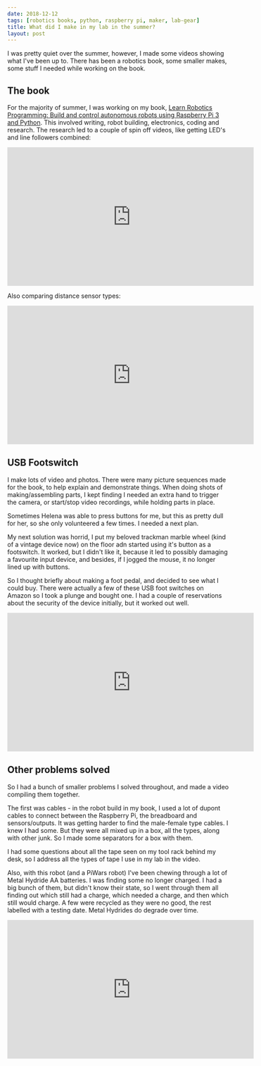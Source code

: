 ```yaml
---
date: 2018-12-12
tags: [robotics books, python, raspberry pi, maker, lab-gear]
title: What did I make in my lab in the summer?
layout: post
---
```

I was pretty quiet over the summer, however, I made some videos showing what I've been up to.
There has been a robotics book, some smaller makes, some stuff I needed while working on the book.

## The book

For the majority of summer, I was working on my book,
[Learn Robotics Programming: Build and control autonomous robots using Raspberry Pi 3 and Python](https://amzn.to/2RA5u43).
This involved writing, robot building, electronics, coding and research. The research led to a couple of spin off videos, like getting LED's and line followers combined:

<div class="embed-responsive embed-responsive-16by9">
<iframe width="560" height="315" src="https://www.youtube.com/embed/jh1NPuKFrYU" frameborder="0" allowfullscreen="True"></iframe>
</div>

Also comparing distance sensor types:

<div class="embed-responsive embed-responsive-16by9">
<iframe width="560" height="315" src="https://www.youtube.com/embed/eGYwbqp0w3w" frameborder="0" allowfullscreen="True"></iframe>
</div>

## USB Footswitch

I make lots of video and photos. There were many picture sequences made for the book, to help explain and demonstrate things. When doing shots of making/assembling parts, I kept finding I needed an extra hand to trigger the camera, or start/stop video recordings, while holding parts in place.

Sometimes Helena was able to press buttons for me, but this as pretty dull for her, so she only volunteered a few times. I needed a next plan.

My next solution was horrid, I put my beloved trackman marble wheel (kind of a vintage device now) on the floor adn started using it's button as a footswitch. It worked, but I didn't like it, because it led to possibly damaging a favourite input device, and besides, if I jogged the mouse, it no longer lined up with buttons.

So I thought briefly about making a foot pedal, and decided to see what I could buy. There were actually a few of these USB foot switches on Amazon so I took a plunge and bought one. I had a couple of reservations about the security of the device initially, but it worked out well.

<div class="embed-responsive embed-responsive-16by9">
<iframe width="560" height="315" src="https://www.youtube.com/embed/cx73jWzRIT4" frameborder="0" allowfullscreen="True"></iframe>
</div>

## Other problems solved

So I had a bunch of smaller problems I solved throughout, and made a video compiling them together.

The first was cables - in the robot build in my book, I used a lot of dupont cables to connect between the Raspberry Pi, the breadboard and sensors/outputs. It was getting harder to find the male-female type cables. I knew I had some. But they were all mixed up in a box, all the types, along with other junk. So I made some separators for a box with them.

I had some questions about all the tape seen on my tool rack behind my desk, so I address all the types of tape I use in my lab in the video.

Also, with this robot (and a PiWars robot) I've been chewing through a lot of Metal Hydride AA batteries. I was finding some no longer charged. I had a big bunch of them, but didn't know their state, so I went through them all finding out which still had a charge, which needed a charge, and then which still would charge. A few were recycled as they were no good, the rest labelled with a testing date. Metal Hydrides do degrade over time.

<div class="embed-responsive embed-responsive-16by9">
<iframe width="560" height="315" src="https://www.youtube.com/embed/FZ9fryPEvMU" frameborder="0" allowfullscreen="True"></iframe>
</div>
